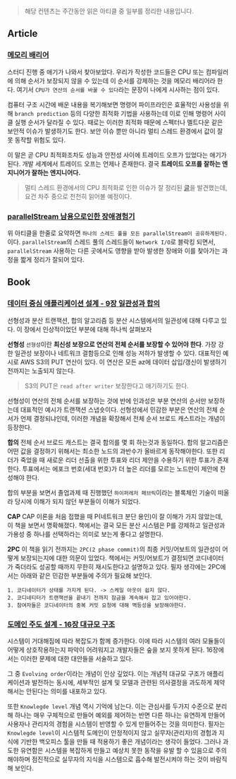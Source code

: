 
> 해당 컨텐츠는 주간동안 읽은 아티클 중 일부를 정리한 내용입니다.

## Article
### [메모리 배리어](https://ko.wikipedia.org/wiki/%EB%A9%94%EB%AA%A8%EB%A6%AC_%EB%B0%B0%EB%A6%AC%EC%96%B4)
스터디 진행 중 애기가 나와서 찾아보았다. 우리가 작성한 코드들은 CPU 또는 컴파일러에 의해 순서가 보장되지 않을 수 있는데 이 순서를 강제하는 것을 메모리 배리어라 한다. 여기서 `CPU가 연산의 순서를 바꿀 수 있다`라는 문장이 나에게 시사하는 점이 있다.

컴퓨터 구조 시간에 배운 내용을 복기해보면 명령어 파이프라인은 효율적인 사용성을 위해 `branch prediction` 등의 다양한 최적화 기법을 사용하는데 이로 인해 명령어 사이클 실행 순서가 달라질 수 있다. 때로는 이러한 최적화 때문에 스펙터나 멜트다운 같은 보안적 이슈가 발생하기도 한다. 보안 이슈 뿐만 아니라 멀티 스레드 환경에서 값이 잘 못 동작할 위험도 있다.

이 말은 곧 CPU 최적화조차도 성능과 안전성 사이에 트레이드 오프가 있었다는 애기가 된다. 개발 세계에서 트레이드 오프는 언제나 존재한다. 결국 **트레이드 오프를 잘하는 엔지니어가 잘하는 엔지니어다.**

> 멀티 스레드 환경에서의 CPU 최적화로 인한 이슈가 잘 정리된 [글](https://popcorntree.tistory.com/14?category=813523)을 발견했는데, 요건 차주 중으로 천천히 읽어볼 예정이다.

### [parallelStream 남용으로인한 장애경험기](https://multifrontgarden.tistory.com/254)
위 아티클을 한줄로 요약하면 `하나의 스레드 풀을 모든 parallelStream이 공유하게된다.`이다. `parallelStream`의 스레드 풀의 스레드들이 `Network I/O`로 블락킹 되면서, `parallelStream` 사용하는 다른 곳에서도 영향을 받아 발생한 장애와 이를 찾아가는 과정을 짧게 정리가 잘되어 있다.


## Book
### [데이터 중심 애플리케이션 설계 - 9장 일관성과 합의](http://www.yes24.com/Product/Goods/59566585)
선형성과 분산 트랜잭션, 합의 알고리즘 등 분산 시스템에서의 일관성에 대해 다루고 있다. 이 장에서 인상적이었던 부분에 대해 하나씩 살펴보자

**선형성**
`선형성`이란 **최신성 보장으로 연산의 전체 순서를 보장할 수 있어야 한다**. 가장 강한 일관성 보장이나 네트워크 결함등으로 인해 성능 저하가 발생할 수 있다. 대표적인 예시로 AWS S3의 PUT 연산이 있다. 이 연산은 모든 az에 데이터 삽입/갱신이 발생하기 전까지는 노출되지 않는다.
> S3의 PUT은 `read after writer` 보장한다고 애기하기도 한다.

선형성이 연산의 전체 순서를 보장하는 것에 반에 인과성은 부분 연산의 순서만 보장하는데 대표적인 예시가 트랜잭션 스냅숏이다. 선형성에서 민감한 부분은 연산의 전체 순서가 언제 결정되냐인데, 이러한 개념을 확장해서 전체 순서 브로드 캐스트라는 개념이 등장한다.

**합의**
전체 순서 브로드 캐스트는 결국 합의를 몇 회 하는것과 동일하다. 합의 알고리즘은 어떤 값을 결정하기 위해서는 최소한 노드의 과반수가 올바르게 동작해야한다. 또한 리더가 죽었을 때 새로운 리더 선출을 위한 투표와 리더 제안을 수용하기 위한 투표가 존재한다. 투표에서는 에포크 번호(세대 번호)가 더 높은 리더를 모르는 노드만이 제안에 찬성해야 한다.

합의 부분을 보면서 졸업과제 때 진행했던 `하이퍼레저 페브릭`이라는 블록체인 기술이 떠올라 당시에 이해가 되지 않던 부분들이 이해가 되었다.


**CAP**
CAP 이론을 처음 접했을 때 P(네트워크 분단 용인)이 잘 이해가 가지 않았는데, 이 책을 보면서 명확해졌다. 책에서는 결국 모든 분산 시스템은 P를 강제하고 일관성과 가용성 중 하나를 선택하라는 의미로 보는게 좋다고 설명한다.

**2PC**
이 책을 읽기 전까지는 `2PC(2 phase commit)`의 최종 커밋/어보트의 일관성이 어떻게 보장되는지에 대한 의문이 있었다. 책에서는 커밋/어보트가 결정되면 코디네이터가 죽더라도 성공할 때까지 무한히 재시도한다고 설명하고 있다. 필자 생각에는 2PC에서는 아래와 같은 민감한 부분들에 주의가 필요해 보인다.
```
1. 코디네이터가 상태를 가지게 된다. -> 스케일 아웃이 쉽지 않다.
2. 코디네티터가 트랜잭션을 끝내기 전까지 잠금을 계속해서 잡고 있어야한다.
3. 참여자들은 코디네이터의 중복 커밋 요청에 대해 멱등성을 보장해야한다.
```


### [도메인 주도 설계 - 16장 대규모 구조](https://www.google.com/search?q=%EB%8F%84%EB%A9%94%EC%9D%B8%EC%A3%BC%EB%8F%84+%EC%84%A4%EA%B3%84&oq=%EB%8F%84%EB%A9%94%EC%9D%B8%EC%A3%BC%EB%8F%84+&aqs=chrome.1.69i57j0&sourceid=chrome&ie=UTF-8)
시스템이 거대해짐에 따라 복잡도가 함께 증가한다. 이에 따라 시스템의 여러 모듈들이 어떻게 상호작용하는지 파악이 어려워지고 개발자들은 숲을 보지 못하게 된다. 16장에서는 이러한 문제에 대한 대안들을 서술하고 있다.

그 중 `Evolving order`이라는 개념이 인상 깊었다. 이는 개념적 대규모 구조가 애플리케이션과 발전하는 동시에, 세부적인 설계 및 모델과 관련된 의사결정을 과도하게 제약해서는 안된다는 의미를 내포하고 있다.

또한 `Knowlegde level` 개념 역시 기억에 남는다. 이는 관심사를 두가지 수준으로 분리해 하나는 매우 구체적으로 만들어 예외를 제어하는 반면 다른 하나는 유연하게 만들어 사용자나 관리자의 경험을 시스템이 반영할 수 있게 만들어주는 것을 의미한다. 필자는 `Knowlegde level`이 시스템적 도메인이 안정적이지 않고 실무자(관리자)의 경험과 지식에 기반한 백오피스 툴을 만들 때 적용하기 좋은 개념이라는 생각이 들었다. 그러나 과도한 유연함은 시스템을 복잡하게 만들고 예상치 못한 동작을 유발 할 수 있음으로 주의해야하며 점진적으로 실무자의 지식을 시스템으로 흡수해 발전시켜야 하는 것이 바람직해 보인다.
